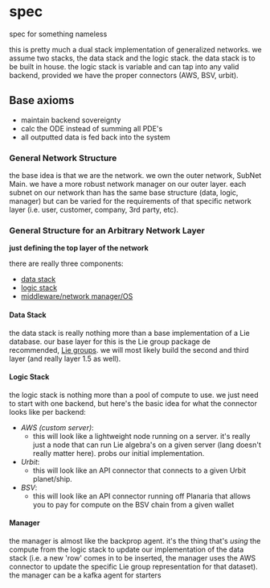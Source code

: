 # spec
spec for something nameless

this is pretty much a dual stack implementation of generalized networks. we assume two stacks, the data stack and the logic stack. the data stack is to be built in house. the logic stack is variable and can tap into any valid backend, provided we have the proper connectors (AWS, BSV, urbit).

## Base axioms

- maintain backend sovereignty
- calc the ODE instead of summing all PDE's
- all outputted data is fed back into the system


### General Network Structure

the base idea is that we are the network. we own the outer network, SubNet Main. we have a more robust network manager on our outer layer. each subnet on our network than has the same base structure (data, logic, manager) but can be varied for the requirements of that specific network layer (i.e. user, customer, company, 3rd party, etc). 

### General Structure for an Arbitrary Network Layer

**just defining the top layer of the network**

there are really three components:
- [data stack](./data/data.md#data-stack)
- [logic stack](./logic/logic.md)
- [middleware/network manager/OS](./manager/manager.md)

#### Data Stack

the data stack is really nothing more than a base implementation of a Lie database. our base layer for this is the Lie group package de recommended, [Lie groups](http://liegroups.org/). we will most likely build the second and third layer (and really layer 1.5 as well). 

#### Logic Stack

the logic stack is nothing more than a pool of compute to use. we just need to start with one backend, but here's the basic idea for what the connector looks like per backend:

- *AWS (custom server)*:
  - this will look like a lightweight node running on a server. it's really just a node that can run Lie algebra's on a given server (lang doesn't really matter here). probs our initial implementation. 
- *Urbit*:
  - this will look like an API connector that connects to a given Urbit planet/ship. 
- *BSV*:
  - this will look like an API connector running off Planaria that allows you to pay for compute on the BSV chain from a given wallet
  
#### Manager

the manager is almost like the backprop agent. it's the thing that's *using* the compute from the logic stack to update our implementation of the data stack (i.e. a new 'row' comes in to be inserted, the manager uses the AWS connector to update the specific Lie group representation for that dataset). the manager can be a kafka agent for starters
